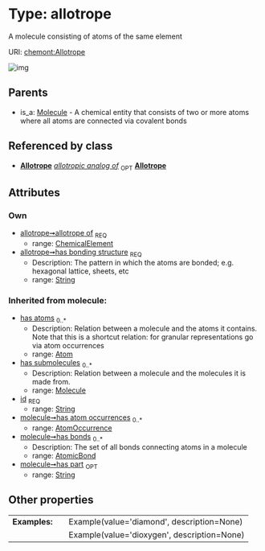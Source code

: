
# Type: allotrope


A molecule consisting of atoms of the same element

URI: [chemont:Allotrope](https://w3id.org/chemont/Allotrope)


![img](http://yuml.me/diagram/nofunky;dir:TB/class/[Molecule],[ChemicalElement],[AtomicBond],[AtomOccurrence],[Atom],[ChemicalElement]<allotrope%20of%201..1-%20[Allotrope&#124;has_bonding_structure:string;has_part(i):string%20%3F;id(i):string],[Molecule]^-[Allotrope])

## Parents

 *  is_a: [Molecule](Molecule.md) - A chemical entity that consists of two or more atoms where all atoms are connected via covalent bonds

## Referenced by class

 *  **[Allotrope](Allotrope.md)** *[allotropic analog of](allotropic_analog_of.md)*  <sub>OPT</sub>  **[Allotrope](Allotrope.md)**

## Attributes


### Own

 * [allotrope➞allotrope of](allotrope_allotrope_of.md)  <sub>REQ</sub>
    * range: [ChemicalElement](ChemicalElement.md)
 * [allotrope➞has bonding structure](allotrope_has_bonding_structure.md)  <sub>REQ</sub>
    * Description: The pattern in which the atoms are bonded; e.g. hexagonal lattice, sheets, etc
    * range: [String](types/String.md)

### Inherited from molecule:

 * [has atoms](has_atoms.md)  <sub>0..*</sub>
    * Description: Relation between a molecule and the atoms it contains. Note that this is a shortcut relation: for granular representations go via atom occurrences
    * range: [Atom](Atom.md)
 * [has submolecules](has_submolecules.md)  <sub>0..*</sub>
    * Description: Relation between a molecule and the molecules it is made from.
    * range: [Molecule](Molecule.md)
 * [id](id.md)  <sub>REQ</sub>
    * range: [String](types/String.md)
 * [molecule➞has atom occurrences](molecule_has_atom_occurrences.md)  <sub>0..*</sub>
    * range: [AtomOccurrence](AtomOccurrence.md)
 * [molecule➞has bonds](molecule_has_bonds.md)  <sub>0..*</sub>
    * Description: The set of all bonds connecting atoms in a molecule
    * range: [AtomicBond](AtomicBond.md)
 * [molecule➞has part](molecule_has_part.md)  <sub>OPT</sub>
    * range: [String](types/String.md)

## Other properties

|  |  |  |
| --- | --- | --- |
| **Examples:** | | Example(value='diamond', description=None) |
|  | | Example(value='dioxygen', description=None) |

